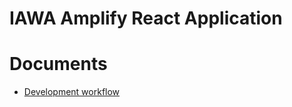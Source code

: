 # IAWA Amplify React Application



# Documents
* [Development workflow](https://aws-amplify.github.io/docs/cli-toolchain/quickstart#concepts-1)
